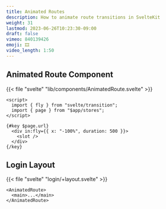 ```yaml
---
title: Animated Routes
description: How to animate route transitions in SvelteKit
weight: 31
lastmod: 2023-06-26T10:23:30-09:00
draft: false
vimeo: 840139426
emoji: 🎞️
video_length: 1:50
---
```


## Animated Route Component

{{< file "svelte" "lib/components/AnimatedRoute.svelte" >}}

```svelte
<script>
  import { fly } from "svelte/transition";
  import { page } from "$app/stores";
</script>

{#key $page.url}
  <div in:fly={{ x: "-100%", duration: 500 }}>
    <slot />
  </div>
{/key}
```

## Login Layout

{{< file "svelte" "login/+layout.svelte" >}}

```svelte
<AnimatedRoute>
  <main>...</main>
</AnimatedRoute>
```
